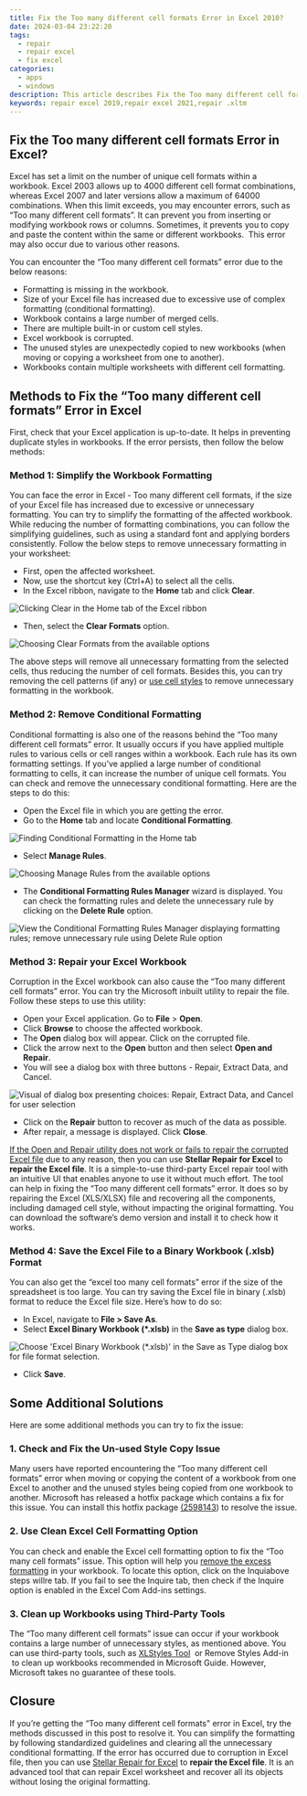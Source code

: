 ```yaml
---
title: Fix the Too many different cell formats Error in Excel 2010?
date: 2024-03-04 23:22:20
tags: 
  - repair
  - repair excel
  - fix excel
categories: 
  - apps
  - windows
description: This article describes Fix the Too many different cell formats Error in Excel 2010?
keywords: repair excel 2019,repair excel 2021,repair .xltm
---
```


## Fix the Too many different cell formats Error in Excel?

Excel has set a limit on the number of unique cell formats within a workbook. Excel 2003 allows up to 4000 different cell format combinations, whereas Excel 2007 and later versions allow a maximum of 64000 combinations. When this limit exceeds, you may encounter errors, such as “Too many different cell formats”. It can prevent you from inserting or modifying workbook rows or columns. Sometimes, it prevents you to copy and paste the content within the same or different workbooks.  This error may also occur due to various other reasons.

You can encounter the “Too many different cell formats” error due to the below reasons:

- Formatting is missing in the workbook.
- Size of your Excel file has increased due to excessive use of complex formatting (conditional formatting).
- Workbook contains a large number of merged cells.
- There are multiple built-in or custom cell styles.
- Excel workbook is corrupted.
- The unused styles are unexpectedly copied to new workbooks (when moving or copying a worksheet from one to another).
- Workbooks contain multiple worksheets with different cell formatting.

## **Methods to Fix the “Too many different cell formats” Error in Excel**

First, check that your Excel application is up-to-date. It helps in preventing duplicate styles in workbooks. If the error persists, then follow the below methods:

### **Method 1: Simplify the Workbook Formatting**

You can face the error in Excel - Too many different cell formats, if the size of your Excel file has increased due to excessive or unnecessary formatting. You can try to simplify the formatting of the affected workbook. While reducing the number of formatting combinations, you can follow the simplifying guidelines, such as using a standard font and applying borders consistently. Follow the below steps to remove unnecessary formatting in your worksheet:

- First, open the affected worksheet.
- Now, use the shortcut key (Ctrl+A) to select all the cells.
- In the Excel ribbon, navigate to the **Home** tab and click **Clear**.

![Clicking Clear in the Home tab of the Excel ribbon](https://www.stellarinfo.com/blog/wp-content/uploads/2023/08/go-to-excel-home-click-clear.jpg)

- Then, select the **Clear Formats** option.

![Choosing Clear Formats from the available options](https://www.stellarinfo.com/blog/wp-content/uploads/2023/08/select-clear-formats-option.jpg)

The above steps will remove all unnecessary formatting from the selected cells, thus reducing the number of cell formats. Besides this, you can try removing the cell patterns (if any) or [use cell styles](https://support.microsoft.com/en-us/office/apply-create-or-remove-a-cell-style-472213bf-66bd-40c8-815c-594f0f90cd22) to remove unnecessary formatting in the workbook.

### **Method 2: Remove Conditional Formatting**

Conditional formatting is also one of the reasons behind the “Too many different cell formats” error. It usually occurs if you have applied multiple rules to various cells or cell ranges within a workbook. Each rule has its own formatting settings. If you’ve applied a large number of conditional formatting to cells, it can increase the number of unique cell formats. You can check and remove the unnecessary conditional formatting. Here are the steps to do this:

- Open the Excel file in which you are getting the error.
- Go to the **Home** tab and locate **Conditional Formatting**.

![Finding Conditional Formatting in the Home tab](https://www.stellarinfo.com/blog/wp-content/uploads/2023/08/click-home-and-then-conditional-formatting.jpg)

- Select **Manage Rules**.

![Choosing Manage Rules from the available options](https://www.stellarinfo.com/blog/wp-content/uploads/2023/08/click-rules.jpg)

- The **Conditional Formatting Rules Manager** wizard is displayed. You can check the formatting rules and delete the unnecessary rule by clicking on the **Delete Rule** option.

![View the Conditional Formatting Rules Manager displaying formatting rules; remove unnecessary rule using Delete Rule option](https://www.stellarinfo.com/blog/wp-content/uploads/2023/08/click-delete-rule-option.jpg)

### **Method 3: Repair your Excel Workbook**

Corruption in the Excel workbook can also cause the “Too many different cell formats” error. You can try the Microsoft inbuilt utility to repair the file. Follow these steps to use this utility:

- Open your Excel application. Go to **File** > **Open**.
- Click **Browse** to choose the affected workbook.
- The **Open** dialog box will appear. Click on the corrupted file.
- Click the arrow next to the **Open** button and then select **Open and Repair**.
- You will see a dialog box with three buttons - Repair, Extract Data, and Cancel.

![Visual of dialog box presenting choices: Repair, Extract Data, and Cancel for user selection](https://www.stellarinfo.com/blog/wp-content/uploads/2023/08/click-repair-option.jpg)

- Click on the **Repair** button to recover as much of the data as possible.
- After repair, a message is displayed. Click **Close**.

[If the Open and Repair utility does not work or fails to repair the corrupted Excel file](https://tools.techidaily.com/stellardata-recovery/repaire-for-excel/) due to any reason, then you can use **Stellar Repair for Excel** to **repair the Excel file**. It is a simple-to-use third-party Excel repair tool with an intuitive UI that enables anyone to use it without much effort. The tool can help in fixing the “Too many different cell formats” error. It does so by repairing the Excel (XLS/XLSX) file and recovering all the components, including damaged cell style, without impacting the original formatting. You can download the software’s demo version and install it to check how it works.

### **Method 4: Save the Excel File to a Binary Workbook (.xlsb) Format**

You can also get the “excel too many cell formats” error if the size of the spreadsheet is too large. You can try saving the Excel file in binary (.xlsb) format to reduce the Excel file size. Here’s how to do so:

- In Excel, navigate to **File > Save As**.
- Select **Excel Binary Workbook (\*.xlsb)** in the **Save as type** dialog box.

![Choose 'Excel Binary Workbook (*.xlsb)' in the Save as Type dialog box for file format selection.](https://www.stellarinfo.com/blog/wp-content/uploads/2023/08/select-desired-format-and-then-click-save.jpg)

- Click **Save**.

## **Some Additional Solutions**

Here are some additional methods you can try to fix the issue:

### **1\. Check and Fix the Un-used Style Copy Issue**

Many users have reported encountering the “Too many different cell formats” error when moving or copying the content of a workbook from one Excel to another and the unused styles being copied from one workbook to another. Microsoft has released a hotfix package which contains a fix for this issue. You can install this hotfix package [(2598143](https://support.microsoft.com/en-us/topic/description-of-the-excel-2010-hotfix-package-excel-x-none-msp-graph-x-none-msp-april-24-2012-26f7b94f-09b1-8a0e-4ab8-e286859174ed)) to resolve the issue.

### **2\. Use Clean Excel Cell Formatting Option**

You can check and enable the Excel cell formatting option to fix the “Too many cell formats” issue. This option will help you [remove the excess formatting](https://support.microsoft.com/en-us/office/clean-excess-cell-formatting-on-a-worksheet-e744c248-6925-4e77-9d49-4874f7474738) in your workbook. To locate this option, click on the Inquiabove steps willre tab. If you fail to see the Inquire tab, then check if the Inquire option is enabled in the Excel Com Add-ins settings.

### **3\. Clean up Workbooks using Third-Party Tools**

The “Too many different cell formats” issue can occur if your workbook contains a large number of unnecessary styles, as mentioned above. You can use third-party tools, such as [XLStyles Tool](https://sergeig888.wordpress.com/2011/03/21/net4-0-version-of-the-xlstylestool-is-now-available/)  or Remove Styles Add-in  to clean up workbooks recommended in Microsoft Guide. However, Microsoft takes no guarantee of these tools.

## **Closure**

If you’re getting the “Too many different cell formats" error in Excel, try the methods discussed in this post to resolve it. You can simplify the formatting by following standardized guidelines and clearing all the unnecessary conditional formatting. If the error has occurred due to corruption in Excel file, then you can use [Stellar Repair for Excel](https://tools.techidaily.com/stellardata-recovery/repaire-for-excel/) to **repair the Excel file**. It is an advanced tool that can repair Excel worksheet and recover all its objects without losing the original formatting.




<ins class="adsbygoogle"
     style="display:block"
     data-ad-client="ca-pub-7571918770474297"
     data-ad-slot="8358498916"
     data-ad-format="auto"
     data-full-width-responsive="true"></ins>